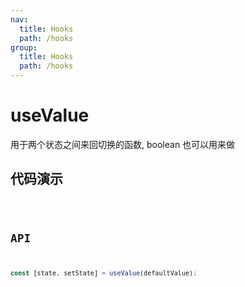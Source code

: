 ```yaml
---
nav:
  title: Hooks
  path: /hooks
group:
  title: Hooks
  path: /hooks
---
```


# useValue

用于两个状态之间来回切换的函数, boolean 也可以用来做

## 代码演示

<code src='./demo' />

## API

```javascript
const [state, setState] = useValue(defaultValue);
```
